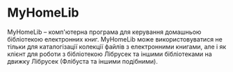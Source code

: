 # MyHomeLib
MyHomeLib – комп'ютерна програма для керування домашньою бібліотекою електронних книг. MyHomeLib може використовуватися не тільки для каталогізації колекції файлів з електронними книгами, але і як клієнт для роботи з бібліотекою Лібрусек та іншими бібліотеками на движку Лібрусек (Флібуста та іншими подібними).
